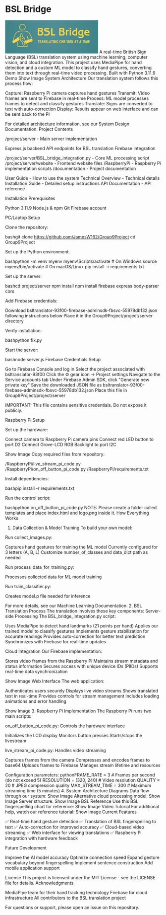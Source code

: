 # BSL Bridge
<img src="https://github.com/JamesW162/Group9Project/blob/main/project/server/website/logo.png" alt="BSL Translator Logo" width="300">
A real-time British Sign Language (BSL) translation system using machine learning, computer vision, and cloud integration. This project uses MediaPipe for hand detection and a custom ML model to classify hand gestures, converting them into text through real-time video processing.
Built with Python 3.11.9
Demo
Show Image
System Architecture
Our translation system follows this process flow:

Capture: Raspberry Pi camera captures hand gestures
Transmit: Video frames are sent to Firebase in real-time
Process: ML model processes frames to detect and classify gestures
Translate: Signs are converted to text with auto-correction
Display: Results appear on web interface and can be sent back to the Pi

For detailed architecture information, see our System Design Documentation.
Project Contents

/project/server - Main server implementation

Express.js backend
API endpoints for BSL translation
Firebase integration


/project/server/BSL_bridge_integration.py - Core ML processing script
/project/server/website - Frontend website files
/RaspberryPi - Raspberry Pi implementation scripts
/documentation - Project documentation

User Guide - How to use the system
Technical Overview - Technical details
Installation Guide - Detailed setup instructions
API Documentation - API reference



Installation
Prerequisites

Python 3.11.9
Node.js & npm
Git
Firebase account

PC/Laptop Setup

Clone the repository:

bashgit clone https://github.com/JamesW162/Group9Project
cd Group9Project

Set up the Python environment:

bashpython -m venv myenv
myenv\Scripts\activate  # On Windows
source myenv/bin/activate  # On macOS/Linux
pip install -r requirements.txt

Set up the server:

bashcd project/server
npm install
npm install firebase express body-parser cors

Add Firebase credentials:

Download bsltranslator-93f00-firebase-adminsdk-fbsvc-55978db132.json following instructions below
Place it in the Group9Project/project/server directory


Verify installation:

bashpython fix.py

Start the server:

bashnode server.js
Firebase Credentials Setup

Go to Firebase Console and log in
Select the project associated with bsltranslator-93f00
Click the ⚙️ gear icon → Project settings
Navigate to the Service accounts tab
Under Firebase Admin SDK, click "Generate new private key"
Save the downloaded JSON file as bsltranslator-93f00-firebase-adminsdk-fbsvc-55978db132.json
Place this file in Group9Project/project/server


IMPORTANT: This file contains sensitive credentials. Do not expose it publicly.

Raspberry Pi Setup

Set up the hardware:

Connect camera to Raspberry Pi camera pins
Connect red LED button to port D2
Connect Grove-LCD RGB Backlight to port I2C

Show Image
Copy required files from repository:

/RaspberryPi/live_stream_pi_code.py
/RaspberryPi/on_off_button_pi_code.py
/RaspberryPi/requirements.txt


Install dependencies:

bashpip install -r requirements.txt

Run the control script:

bashpython on_off_button_pi_code.py
NOTE: Please create a folder called templates and place index.html and logo.png inside it.
How Everything Works
1. Data Collection & Model Training
To build your own model:

Run collect_images.py:

Captures hand gestures for training the ML model
Currently configured for 3 letters (A, B, L)
Customize number_of_classes and data_dict path as needed


Run process_data_for_training.py:

Processes collected data for ML model training


Run train_classifier.py:

Creates model.p file needed for inference



For more details, see our Machine Learning Documentation.
2. BSL Translation Process
The translation involves these key components:
Server-side Processing
The BSL_bridge_integration.py script:

Uses MediaPipe to detect hand landmarks (21 points per hand)
Applies our trained model to classify gestures
Implements gesture stabilization for accurate readings
Provides auto-correction for better text prediction
Synchronizes with Firebase for real-time updates

Cloud Integration
Our Firebase implementation:

Stores video frames from the Raspberry Pi
Maintains stream metadata and status information
Secures access with unique device IDs (PIIDs)
Supports real-time data synchronization

Show Image
Web Interface
The web application:

Authenticates users securely
Displays live video streams
Shows translated text in real-time
Provides controls for stream management
Includes loading animations and error handling

Show Image
3. Raspberry Pi Implementation
The Raspberry Pi runs two main scripts:

on_off_button_pi_code.py: Controls the hardware interface

Initializes the LCD display
Monitors button presses
Starts/stops the livestream


live_stream_pi_code.py: Handles video streaming

Captures frames from the camera
Compresses and encodes frames to base64
Uploads frames to Firebase
Manages stream lifetime and resources



Configuration parameters:
pythonFRAME_RATE = 3  # Frames per second (do not exceed 5)
RESOLUTION = (320, 240)  # Video resolution
QUALITY = 20  # JPEG compression quality
MAX_STREAM_TIME = 300  # Maximum streaming time (5 minutes)
4. System Architecture Diagrams
Data flow through our system:
Show Image
Alternative cloud processing model:
Show Image
Server structure:
Show Image
BSL Reference
Use this BSL fingerspelling chart for reference:
Show Image
Video Tutorial
For additional help, watch our reference tutorial:
Show Image
Current Features

✅ Real-time hand gesture detection
✅ Translation of BSL fingerspelling to text
✅ Auto-correction for improved accuracy
✅ Cloud-based video streaming
✅ Web interface for viewing translations
✅ Raspberry Pi integration with hardware feedback

Future Development

Improve the AI model accuracy
Optimize connection speed
Expand gesture vocabulary beyond fingerspelling
Implement sentence construction
Add mobile application support

License
This project is licensed under the MIT License - see the LICENSE file for details.
Acknowledgments

MediaPipe team for their hand tracking technology
Firebase for cloud infrastructure
All contributors to the BSL translation project


For questions or support, please open an issue on this repository.
